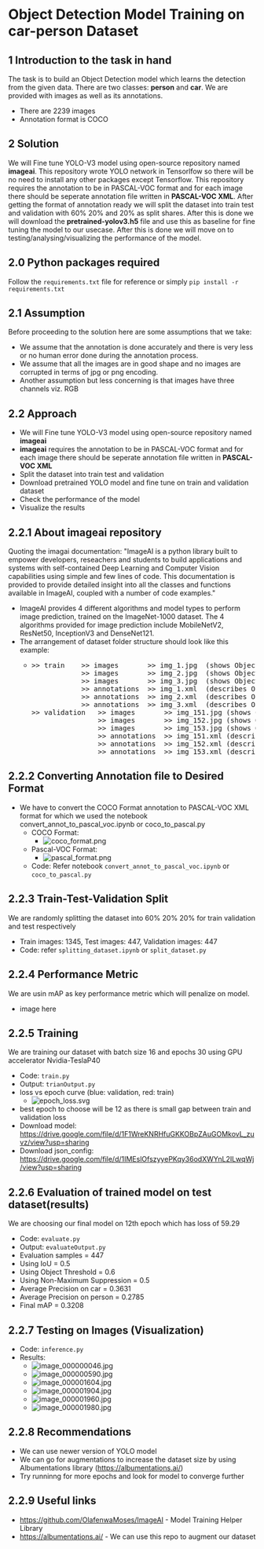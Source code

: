 # Object Detection Model Training on car-person Dataset

## 1 Introduction to the task in hand
The task is to build an Object Detection model which learns the detection from the given data. There are two classes: **person** and **car**. We are provided with images as well as its annotations. 
* There are 2239 images
* Annotation format is COCO


## 2 Solution
We will Fine tune YOLO-V3 model using open-source repository named **imageai**. This repository wrote YOLO network in Tensorlfow so there will be no need to install any other packages except Tensorflow. This repository requires the annotation to be in PASCAL-VOC format and for each image there should be seperate annotation file written in **PASCAL-VOC XML**. After getting the format of annotation ready we will split the dataset into train test and validation with 60% 20% and 20% as split shares. After this is done we will download the **pretrained-yolov3.h5** file and use this as baseline for fine tuning the model to our usecase. After this is done we will move on to testing/analysing/visualizing the performance of the model.

## 2.0 Python packages required
Follow the `requirements.txt` file for reference or simply `pip install -r requirements.txt`
## 2.1 Assumption
Before proceeding to the solution here are some assumptions that we take:
* We assume that the annotation is done accurately and there is very less or no human error done during the annotation process. 
* We assume that all the images are in good shape and no images are corrupted in terms of jpg or png encoding. 
* Another assumption but less concerning is that images have three channels viz. RGB

## 2.2 Approach
* We will Fine tune YOLO-V3 model using open-source repository named **imageai**
* **imageai** requires the annotation to be in PASCAL-VOC format and for each image there should be seperate annotation file written in **PASCAL-VOC XML**
* Split the dataset into train test and validation
* Download pretrained YOLO model and fine tune on train and validation dataset
* Check the performance of the model 
* Visualize the results

## 2.2.1 About imageai repository 
Quoting the imagai documentation: "ImageAI is a python library built to empower developers, reseachers and students to build applications and systems with self-contained Deep Learning and Computer Vision capabilities using simple and few lines of code. This documentation is provided to provide detailed insight into all the classes and functions available in ImageAI, coupled with a number of code examples."
* ImageAI provides 4 different algorithms and model types to perform image prediction, trained on the ImageNet-1000 dataset. The 4 algorithms provided for image prediction include MobileNetV2, ResNet50, InceptionV3 and DenseNet121.
* The arrangement of dataset folder structure should look like this example:
    * <div class="highlight"><pre><span></span><span class="o">&gt;&gt;</span> <span class="n">train</span>    <span class="o">&gt;&gt;</span> <span class="n">images</span>       <span class="o">&gt;&gt;</span> <span class="n">img_1</span><span class="o">.</span><span class="n">jpg</span>  <span class="p">(</span><span class="n">shows</span> <span class="n">Object_1</span><span class="p">)</span>
                  <span class="o">&gt;&gt;</span> <span class="n">images</span>       <span class="o">&gt;&gt;</span> <span class="n">img_2</span><span class="o">.</span><span class="n">jpg</span>  <span class="p">(</span><span class="n">shows</span> <span class="n">Object_2</span><span class="p">)</span>
                  <span class="o">&gt;&gt;</span> <span class="n">images</span>       <span class="o">&gt;&gt;</span> <span class="n">img_3</span><span class="o">.</span><span class="n">jpg</span>  <span class="p">(</span><span class="n">shows</span> <span class="n">Object_1</span><span class="p">,</span> <span class="n">Object_3</span> <span class="ow">and</span> <span class="n">Object_n</span><span class="p">)</span>
                  <span class="o">&gt;&gt;</span> <span class="n">annotations</span>  <span class="o">&gt;&gt;</span> <span class="n">img_1</span><span class="o">.</span><span class="n">xml</span>  <span class="p">(</span><span class="n">describes</span> <span class="n">Object_1</span><span class="p">)</span>
                  <span class="o">&gt;&gt;</span> <span class="n">annotations</span>  <span class="o">&gt;&gt;</span> <span class="n">img_2</span><span class="o">.</span><span class="n">xml</span>  <span class="p">(</span><span class="n">describes</span> <span class="n">Object_2</span><span class="p">)</span>
                  <span class="o">&gt;&gt;</span> <span class="n">annotations</span>  <span class="o">&gt;&gt;</span> <span class="n">img_3</span><span class="o">.</span><span class="n">xml</span>  <span class="p">(</span><span class="n">describes</span> <span class="n">Object_1</span><span class="p">,</span> <span class="n">Object_3</span> <span class="ow">and</span> <span class="n">Object_n</span><span class="p">)
      </span><span class="o">&gt;&gt;</span> <span class="n">validation</span>   <span class="o">&gt;&gt;</span> <span class="n">images</span>       <span class="o">&gt;&gt;</span> <span class="n">img_151</span><span class="o">.</span><span class="n">jpg</span> <span class="p">(</span><span class="n">shows</span> <span class="n">Object_1</span><span class="p">,</span> <span class="n">Object_3</span> <span class="ow">and</span> <span class="n">Object_n</span><span class="p">)</span>
                      <span class="o">&gt;&gt;</span> <span class="n">images</span>       <span class="o">&gt;&gt;</span> <span class="n">img_152</span><span class="o">.</span><span class="n">jpg</span> <span class="p">(</span><span class="n">shows</span> <span class="n">Object_2</span><span class="p">)</span>
                      <span class="o">&gt;&gt;</span> <span class="n">images</span>       <span class="o">&gt;&gt;</span> <span class="n">img_153</span><span class="o">.</span><span class="n">jpg</span> <span class="p">(</span><span class="n">shows</span> <span class="n">Object_1</span><span class="p">)</span>
                      <span class="o">&gt;&gt;</span> <span class="n">annotations</span>  <span class="o">&gt;&gt;</span> <span class="n">img_151</span><span class="o">.</span><span class="n">xml</span> <span class="p">(</span><span class="n">describes</span> <span class="n">Object_1</span><span class="p">,</span> <span class="n">Object_3</span> <span class="ow">and</span> <span class="n">Object_n</span><span class="p">)</span>
                      <span class="o">&gt;&gt;</span> <span class="n">annotations</span>  <span class="o">&gt;&gt;</span> <span class="n">img_152</span><span class="o">.</span><span class="n">xml</span> <span class="p">(</span><span class="n">describes</span> <span class="n">Object_2</span><span class="p">)</span>
                      <span class="o">&gt;&gt;</span> <span class="n">annotations</span>  <span class="o">&gt;&gt;</span> <span class="n">img_153</span><span class="o">.</span><span class="n">xml</span> <span class="p">(</span><span class="n">describes</span> <span class="n">Object_1</span><span class="p">)</span>
</pre></div>

    
## 2.2.2 Converting Annotation file to Desired Format
* We have to convert the COCO Format annotation to PASCAL-VOC XML format for which we used the notebook convert_annot_to_pascal_voc.ipynb or coco_to_pascal.py
    * COCO Format:
        * ![coco_format.png](https://github.com/ankitdexter/object_detection_yolo/blob/main/images/coco_format.png)
    * Pascal-VOC Format:
        * ![pascal_format.png](https://github.com/ankitdexter/object_detection_yolo/blob/main/images/pascal_format.png)
    * Code: Refer notebook `convert_annot_to_pascal_voc.ipynb` or `coco_to_pascal.py`

## 2.2.3 Train-Test-Validation Split
We are randomly splitting the dataset into 60% 20% 20% for train validation and test respectively
* Train images: 1345, Test images: 447, Validation images: 447
* Code: refer `splitting_dataset.ipynb` or `split_dataset.py`

## 2.2.4 Performance Metric
We are usin mAP as key performance metric which will penalize on model. 
* image here 
## 2.2.5 Training 
We are training our dataset with batch size 16 and epochs 30 using GPU accelerator Nvidia-TeslaP40
* Code: `train.py`
* Output: `trianOutput.py`
* loss vs epoch curve (blue: validation, red: train)
   * ![epoch_loss.svg](https://github.com/ankitdexter/object_detection_yolo/blob/main/images/epoch_loss.svg)
* best epoch to choose will be 12 as there is small gap between train and validation loss 
* Download model: https://drive.google.com/file/d/1F1WreKNRHfuGKKOBpZAuGOMkovL_zuvz/view?usp=sharing
* Download json_config: https://drive.google.com/file/d/1IMEslOfszyyePKqy36odXWYnL2ILwqWj/view?usp=sharing

## 2.2.6 Evaluation of trained model on test dataset(results)
We are choosing our final model on 12th epoch which has loss of 59.29
* Code: `evaluate.py`
* Output: `evaluateOutput.py`
* Evaluation samples = 447
* Using IoU = 0.5
* Using Object Threshold = 0.6
* Using Non-Maximum Suppression = 0.5
* Average Precision on car = 0.3631
* Average Precision on person = 0.2785
* Final mAP = 0.3208

## 2.2.7 Testing on Images (Visualization)
* Code: `inference.py`
* Results: 
   * ![image_000000046.jpg](https://github.com/ankitdexter/object_detection_yolo/blob/main/images/image_000000046.jpg)
   * ![image_000000590.jpg](https://github.com/ankitdexter/object_detection_yolo/blob/main/images/image_000000590.jpg)
   * ![image_000001604.jpg](https://github.com/ankitdexter/object_detection_yolo/blob/main/images/image_000001604.jpg)
   * ![image_000001904.jpg](https://github.com/ankitdexter/object_detection_yolo/blob/main/images/image_000001904.jpg)
   * ![image_000001960.jpg](https://github.com/ankitdexter/object_detection_yolo/blob/main/images/image_000001960.jpg)
   * ![image_000001980.jpg](https://github.com/ankitdexter/object_detection_yolo/blob/main/images/image_000001980.jpg)

## 2.2.8 Recommendations
* We can use newer version of YOLO model
* We can go for augmentations to increase the dataset size by using Albumentations library (https://albumentations.ai/)
* Try runninng for more epochs and look for model to converge further

## 2.2.9 Useful links
* https://github.com/OlafenwaMoses/ImageAI - Model Training Helper Library
* https://albumentations.ai/ - We can use this repo to augment our dataset
